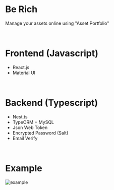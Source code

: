 # Be Rich
Manage your assets online using "Asset Portfolio"

<br/>

# Frontend (Javascript)

- React.js
- Material UI

<br/>

# Backend (Typescript)

- Nest.ts
- TypeORM + MySQL
- Json Web Token
- Encrypted Password (Salt)
- Email Verify

<br/>

# Example

![example](https://user-images.githubusercontent.com/46606085/154890295-d9dffc64-630c-42a3-942e-5f3fbd9bb38f.png)
